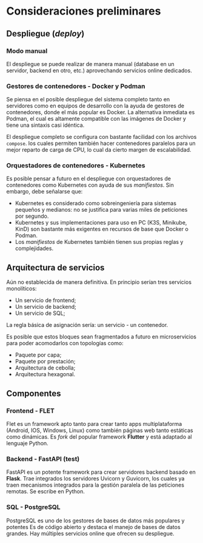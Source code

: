 

# Consideraciones preliminares

## Despliegue (*deploy*)

### Modo manual

El despliegue se puede realizar de manera manual (database en un servidor, backend en otro, etc.) aprovechando servicios online dedicados.

### Gestores de contenedores - Docker y Podman

Se piensa en el posible despliegue del sistema completo
tanto en servidores como en equipos de desarrollo
con la ayuda de gestores de contenedores,
donde el más popular es Docker. 
La alternativa inmediata es Podman, 
el cual es altamente compatible con las imágenes de Docker 
y tiene una sintaxis casi idéntica.

El despliegue completo se configura con bastante facilidad con los archivos `compose`.
los cuales permiten también hacer contenedores paralelos para un mejor reparto de carga de CPU,
lo cual da cierto margen de escalabilidad.

### Orquestadores de contenedores - Kubernetes

Es posible pensar a futuro en el despliegue con orquestadores de contenedores como Kubernetes con ayuda de sus *manifiestos*.
Sin embargo, debe señalarse que:

- Kubernetes es considerado como sobreingeniería para sistemas pequeños y medianos: 
no se justifica para varias miles de peticiones por segundo.
- Kubernetes y sus implementaciones para uso en PC (K3S, Minikube, KinD) son bastante más exigentes en recursos de base que Docker o Podman. 
- Los *manifiestos* de Kubernetes también tienen sus propias reglas y complejidades.

## Arquitectura de servicios

Aún no establecida de manera definitiva.
En principio serían tres servicios monolíticos:

- Un servicio de frontend;
- Un servicio de backend;
- Un servicio de SQL;

La regla básica de asignación sería: un servicio - un contenedor.

<!-- 
Sería interesante 
fragmentar los bloques predefinidos en microservicios
y 
-->

Es posible que estos bloques sean fragmentados a futuro en microservicios para 
poder acomodarlos con topologías como:

- Paquete por capa;
- Paquete por prestación;
- Arquitectura de cebolla;
- Arquitectura hexagonal.




## Componentes



### Frontend - FLET

Flet es un framework apto tanto para crear
tanto apps multiplataforma
(Android, IOS, Windows, Linux) 
como también páginas web 
tanto estáticas como dinámicas.
Es *fork* del popular framework **Flutter** 
y está adaptado al lenguaje Python.


### Backend - FastAPI (test)

FastAPI es un potente framework para crear servidores backend
basado en **Flask**.
Trae integrados los servidores Uvicorn y Guvicorn, 
los cuales ya traen mecanismos integrados para la gestión paralela 
de las peticiones remotas.
Se escribe en Python.


### SQL - PostgreSQL

PostgreSQL es uno de los gestores de bases de datos
más populares y potentes
Es de código abierto y destaca el manejo de bases de datos grandes. 
Hay múltiples servicios online que ofrecen su despliegue.




